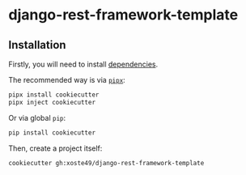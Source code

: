 # django-rest-framework-template

## Installation

Firstly, you will need to install [dependencies](https://cookiecutter.readthedocs.io/en/latest/).

The recommended way is via [`pipx`](https://github.com/pypa/pipx):

```bash
pipx install cookiecutter
pipx inject cookiecutter
```

Or via global `pip`:

```bash
pip install cookiecutter
```

Then, create a project itself:

```bash
cookiecutter gh:xoste49/django-rest-framework-template
```

